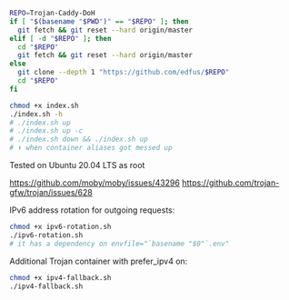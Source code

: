 ```bash
REPO=Trojan-Caddy-DoH
if [ "$(basename "$PWD")" == "$REPO" ]; then
  git fetch && git reset --hard origin/master
elif [ -d "$REPO" ]; then
  cd "$REPO"
  git fetch && git reset --hard origin/master
else
  git clone --depth 1 "https://github.com/edfus/$REPO"
  cd "$REPO"
fi

chmod +x index.sh
./index.sh -h
# ./index.sh up
# ./index.sh up -c
# ./index.sh down && ./index.sh up
# ⬆️ when container aliases got messed up
```

Tested on Ubuntu 20.04 LTS as root

https://github.com/moby/moby/issues/43296
https://github.com/trojan-gfw/trojan/issues/628

IPv6 address rotation for outgoing requests:
```bash
chmod +x ipv6-rotation.sh
./ipv6-rotation.sh
# it has a dependency on envfile="`basename "$0"`.env"
```

Additional Trojan container with prefer_ipv4 on:
```bash
chmod +x ipv4-fallback.sh
./ipv4-fallback.sh
```